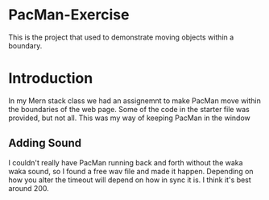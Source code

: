 # PacMan-Exercise
This is the project that used to demonstrate moving objects within a boundary.


# Introduction
In my Mern stack class we had an assignemnt to make PacMan move within the boundaries of the web page. Some of the code in the starter file was provided, but not all. This was my way of keeping PacMan in the window


## Adding Sound
I couldn't really have PacMan running back and forth without the waka waka sound, so I found a free wav file and made it happen. Depending on how you alter the timeout will depend on how in sync it is. I think it's best around 200.
